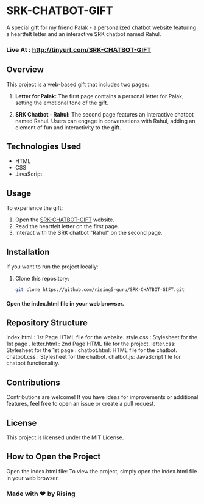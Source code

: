 # SRK-CHATBOT-GIFT

A special gift for my friend Palak - a personalized chatbot website featuring a heartfelt letter and an interactive SRK chatbot named Rahul.

 ### Live At : http://tinyurl.com/SRK-CHATBOT-GIFT

## Overview

This project is a web-based gift that includes two pages:

1. **Letter for Palak:** The first page contains a personal letter for Palak, setting the emotional tone of the gift.

2. **SRK Chatbot - Rahul:** The second page features an interactive chatbot named Rahul. Users can engage in conversations with Rahul, adding an element of fun and interactivity to the gift.

## Technologies Used

- HTML
- CSS
- JavaScript

## Usage

To experience the gift:
1. Open the [SRK-CHATBOT-GIFT](https://rising5-guru.github.io/SRK-CHATBOT-GIFT/) website.
2. Read the heartfelt letter on the first page.
3. Interact with the SRK chatbot "Rahul" on the second page.

## Installation

If you want to run the project locally:

1. Clone this repository:
   ```bash
   git clone https://github.com/rising5-guru/SRK-CHATBOT-GIFT.git
   
 #### Open the index.html file in your web browser.
## Repository Structure

index.html : 1st Page HTML file for the website.
style.css : Stylesheet for the 1st page .
letter.html : 2nd Page HTML file for the project.
letter.css: Stylesheet for the 1st page .
chatbot.html: HTML file for the chatbot.
chatbot.css : Stylesheet for the chatbot.
chatbot.js: JavaScript file for chatbot functionality.

## Contributions

Contributions are welcome! If you have ideas for improvements or additional features, feel free to open an issue or create a pull request.

## License
This project is licensed under the MIT License.

## How to Open the Project
Open the index.html file: To view the project, simply open the index.html file in your web browser.

### Made with ❤️ by Rising


